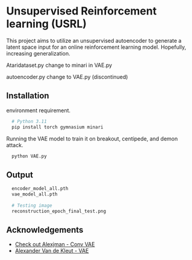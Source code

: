 
# Unsupervised Reinforcement learning (USRL)

This project aims to utilize an unsupervised autoencoder to generate a latent space input for an online reinforcement learning model. Hopefully, increasing generalization. 

Ataridataset.py change to minari in VAE.py

autoencoder.py change to VAE.py (discontinued)


## Installation

environment requirement.

```bash
  # Python 3.11
  pip install torch gymnasium minari  
```
    
Running the VAE model to train it on breakout, centipede, and demon attack.
```bash
  python VAE.py
```
## Output

```bash
  encoder_model_all.pth
  vae_model_all.pth
  
  # Testing image
  reconstruction_epoch_final_test.png
```

## Acknowledgements

 - [Check out Alexjman - Conv VAE](https://github.com/alexjmanlove/convolutional-variational-autoencoders/tree/main)
 - [Alexander Van de Kleut - VAE](https://avandekleut.github.io/vae/)

